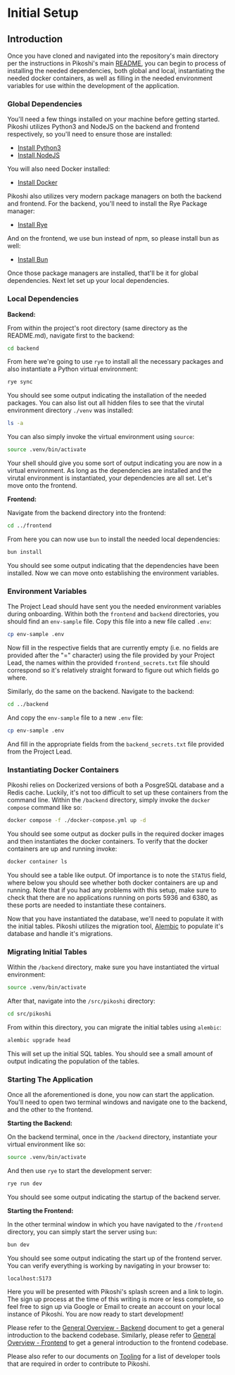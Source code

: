 # Initial Setup

## Introduction

Once you have cloned and navigated into the repository's main directory per the
instructions in Pikoshi's main [README](../README.md), you can begin to process
of installing the needed dependencies, both global and local, instantiating the
needed docker containers, as well as filling in the needed environment variables
for use within the development of the application.

### Global Dependencies

You'll need a few things installed on your machine before getting started.
Pikoshi utilizes Python3 and NodeJS on the backend and frontend respectively, so
you'll need to ensure those are installed:

- [Install Python3](https://www.python.org/downloads/)
- [Install NodeJS](https://nodejs.org/en/learn/getting-started/how-to-install-nodejs)

You will also need Docker installed:

- [Install Docker](https://docs.docker.com/engine/install/)

Pikoshi also utilizes very modern package managers on both the backend and
frontend. For the backend, you'll need to install the Rye Package manager:

- [Install Rye](https://rye.astral.sh/guide/installation/)

And on the frontend, we use bun instead of npm, so please install bun as well:

- [Install Bun](https://bun.sh/docs/installation)

Once those package managers are installed, that'll be it for global
dependencies. Next let set up your local dependencies.

### Local Dependencies

**Backend:**

From within the project's root directory (same directory as the README.md),
navigate first to the backend:

```sh
cd backend
```

From here we're going to use `rye` to install all the necessary packages and
also instantiate a Python virtual environment:

```sh
rye sync
```

You should see some output indicating the installation of the needed packages.
You can also list out all hidden files to see that the virutal environment
directory `./venv` was installed:

```sh
ls -a
```

You can also simply invoke the virtual environment using `source`:

```sh
source .venv/bin/activate
```

Your shell should give you some sort of output indicating you are now in a
virtual environment. As long as the dependencies are installed and the virutal
environment is instantiated, your dependencies are all set. Let's move onto the
frontend.

**Frontend:**

Navigate from the backend directory into the frontend:

```sh
cd ../frontend
```

From here you can now use `bun` to install the needed local dependencies:

```sh
bun install
```

You should see some output indicating that the dependencies have been installed.
Now we can move onto establishing the environment variables.

### Environment Variables

The Project Lead should have sent you the needed environment variables during
onboarding. Within both the `frontend` and `backend` directories, you should
find an `env-sample` file. Copy this file into a new file called `.env`:

```sh
cp env-sample .env
```

Now fill in the respective fields that are currently empty (i.e. no fields are
provided after the "=" character) using the file provided by your Project Lead,
the names within the provided `frontend_secrets.txt` file should correspond so
it's relatively straight forward to figure out which fields go where.

Similarly, do the same on the backend. Navigate to the backend:

```sh
cd ../backend
```

And copy the `env-sample` file to a new `.env` file:

```sh
cp env-sample .env
```

And fill in the appropriate fields from the `backend_secrets.txt` file provided
from the Project Lead.

### Instantiating Docker Containers

Pikoshi relies on Dockerized versions of both a PosgreSQL database and a Redis
cache. Luckily, it's not too difficult to set up these containers from the
command line. Within the `/backend` directory, simply invoke the
`docker compose` command like so:

```sh
docker compose -f ./docker-compose.yml up -d
```

You should see some output as docker pulls in the required docker images and
then instantiates the docker containers. To verify that the docker containers
are up and running invoke:

```sh
docker container ls
```

You should see a table like output. Of importance is to note the `STATUS` field,
where below you should see whether both docker containers are up and running.
Note that if you had any problems with this setup, make sure to check that there
are no applications running on ports 5936 and 6380, as these ports are needed to
instantiate these containers.

Now that you have instantiated the database, we'll need to populate it with the
initial tables. Pikoshi utilizes the migration tool,
[Alembic](https://alembic.sqlalchemy.org/en/latest/) to populate it's database
and handle it's migrations.

### Migrating Initial Tables

Within the `/backend` directory, make sure you have instantiated the virtual
environment:

```sh
source .venv/bin/activate
```

After that, navigate into the `/src/pikoshi` directory:

```sh
cd src/pikoshi
```

From within this directory, you can migrate the initial tables using `alembic`:

```sh
alembic upgrade head
```

This will set up the initial SQL tables. You should see a small amount of output
indicating the population of the tables.

### Starting The Application

Once all the aforementioned is done, you now can start the application. You'll
need to open two terminal windows and navigate one to the backend, and the other
to the frontend.

**Starting the Backend:**

On the backend terminal, once in the `/backend` directory, instantiate your
virtual environment like so:

```sh
source .venv/bin/activate
```

And then use `rye` to start the development server:

```sh
rye run dev
```

You should see some output indicating the startup of the backend server.

**Starting the Frontend:**

In the other terminal window in which you have navigated to the `/frontend`
directory, you can simply start the server using `bun`:

```sh
bun dev
```

You should see some output indicating the start up of the frontend server. You
can verify everything is working by navigating in your browser to:

```
localhost:5173
```

Here you will be presented with Pikoshi's splash screen and a link to login. The
sign up process at the time of this writing is more or less complete, so feel
free to sign up via Google or Email to create an account on your local instance
of Pikoshi. You are now ready to start development!

Please refer to the [General Overview - Backend](./general_overview_backend.md)
document to get a general introduction to the backend codebase. Similarly,
please refer to [General Overview - Frontend](./general_overview_frontend.md) to
get a general introduction to the frontend codebase.

Please also refer to our documents on [Tooling](./tooling.md) for a list of
developer tools that are required in order to contribute to Pikoshi.
